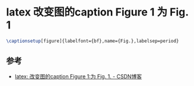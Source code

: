 # latex 改变图的caption Figure 1 为 Fig. 1

```latex
\captionsetup[figure]{labelfont={bf},name={Fig.},labelsep=period}
```

## 参考

* [latex: 改变图的caption Figure 1:为 Fig. 1. - CSDN博客](https://blog.csdn.net/fandroid/article/details/50930137)